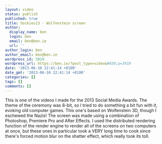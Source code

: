```yaml
---
layout: video
status: publish
published: true
title: Sockies13 - Wolfenstein screen
author:
  display_name: ben
  login: ben
  email: ben@ben.ie
  url: ''
author_login: ben
author_email: ben@ben.ie
wordpress_id: 3919
wordpress_url: https://ben.ie/?post_type=video&#038;p=3919
date: '2013-06-10 22:41:14 +0100'
date_gmt: '2013-06-10 22:41:14 +0100'
categories: []
tags: []
comments: []
---
```

<p>This is one of the videos I made for the 2013 Social Media Awards. The theme of the ceremony was 8-bit, so I tried to do something a bit fun with it, evoking old computer games. This one's based on Wolfenstein 3D, though I eschewed the Nazis! The screen was made using a combination of Photoshop, Premiere Pro and After Effects. I used the distributed rendering function of the render engine to render all of the screens on two computers at once, but these ones in particular took a VERY long time to cook since there's forced motion blur on the shatter effect, which really took its toll.</p>
